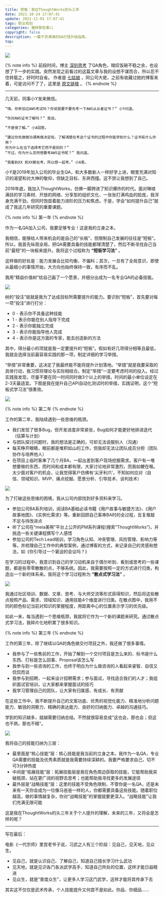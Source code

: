 ```yaml
---
title: 转载：我在ThoughtWorks的头三年
date: 2021-10-24 17:07:41
update: 2021-11-01 17:07:41
tags: 职业规划
categories: 搬砖那些事儿
copyright: false
description: 一篇干货满满的QA打怪升级指南。
top:
---
```


<img src="https://i.loli.net/2021/11/01/ST13ztMgQIF9sKj.png" >

{% note info %}
前段时间，博主 [深刻思考](https://jmyblog.top/thoughts-about-qa-role/) 了QA角色，暗叹饭碗不稳之余，也设想了下一步的实践。突然发现之前看过的这篇文章与我的设想不谋而合，所以忍不住转载之，好时时自省。
作者是 [七姑娘](https://github.com/JulyShi) ，同公司大佬，之前有收藏过她的博客来着，可是访问不了了，这里是 [原文链接](https://mp.weixin.qq.com/s/5SyFjxymvevAvX67TSjjsg) 。
{% endnote %}

---

几天前，同事小Y发来微信。

    “嗨，你参加过AWS考试吗？你说我要不要先考一下AWS从业者证书？” 小Y问道。

    “你对AWS证书了解吗？” 我说。

    “不是很了解。” 小A回答。

    “建议你先做做功课再做决定哈，了解清楚在考这个证书的过程中你能学到什么？证书有什么作用？
    你为什么在当下选择考它而不是别的？”
    “不过，你为什么忽然想要考AWS证书呢？” 我问道。

    “我看到XX 和XX都在考，所以想一起考。” 小A答。

小Y是2019年加入公司的毕业生QA，和大多数新人一样好学上进，眼里充满对知识的渴望和对大神的敬仰，但缺乏目标、东奔西撞。这不禁让我想到了自己。

2016年底，我加入ThoughtWorks，仿佛一脚跨进了知识爆炸的时代。面对琳琅满目的学习素材、开放的网络、分享型的组织文化、一张张打满鸡血的脸庞，我浑身充满干劲，但同时饱尝着能力进阶的压力和焦虑。于是，学会“如何提升自己”就成了我这几年研究的重要课题。

{% note info %}
第一年
{% endnote %}

作为一名QA加入公司，我要足够专业！这是我的立身之本。


我相信，能够给人带来机会的是自己的“长板”，但限制自己发展的往往是“短板”。所以，我首先纵观全局，把QA需要具备的技能都理清楚了，然后不断寻找自己当前“最短”的一块板来提升。我将这个过程称为 **“短板学习法”** 。

这样做的好处是：能力发展会比较均衡、不偏科；其次，一旦有了全局意识，即使从最细小的事情开始，大方向也始终保持一致，有序而不乱。

我用“精益价值树”给自己画了一个愿景，并细分出成为一名专业QA的必备技能。

<img src="https://i.loli.net/2021/11/01/zlRE7i6fNqTStu8.png" >

树的“投注”层就是我为了达成目标所需要提升的能力。要识别“短板”，首先要对每一项“投注”进行打分：

- 0 - 表示你不具备这种技能
- 1 - 表示你能在别人指导下完成
- 2 - 表示你能独立完成
- 3 - 表示你能指导他人完成
- 4 - 表示你是这方面的专家，能去创造新的方法

其中，得分最小的项就是我一定要提升的“短板”。假如有好几项得分相等且最低，我就会选择当前最容易实践的那一项，制定详细的学习举措。

“举措”非常重要，这决定了我最终能不能将提升计划落地。“举措”就是我要采取的具体行动，我习惯将理论与实际相结合。制定“举措”一定要考虑时间的投入。经过实践我发现，尽量不要在同一时间同时做3个以上的举措，时间的最小单位设定在2-3天最适宜。下图是我在提升自己API自动化测试时的举措，实践证明，这个“短板式学习法”很奏效。

<img src="https://i.loli.net/2021/11/01/jOt5oyPxYiAS2LR.png" >

{% note info %}
第二年
{% endnote %}

工作的第二年，我陆续遇到一些思维的瓶颈。

- 我们发现了很多Bug，但开发进度非常紧张，Bug如何才能更好地排进迭代（估算与计划）
- 与团队探讨问题时，我的想法是正确的，可却无法说服别人（沟通）
- 每天睁开眼睛，眼前都是堆积如山的工作，但我却无法让团队成员分担（团队协作与培养他人）
- 在项目上临时客串了几个月BA，一起出差到客户现场挖掘需求。客户有一堆想要做的东西，而时间和成本都有限，大家讨论地非常激烈，而我如鲠在喉。太少面对客户的机会，让我觉得客户仿佛有‘尖牙利爪’，不知如何应对（自信、领域知识、MVP、痛点挖掘、愿景分析、引导技术、谈判技术）

<img src="https://i.loli.net/2021/11/01/FZ4PrcHmUh7TCGi.png" >

为了打破这些思维的困境，我从公司内部找到好多资料来学习。

- 参加公司BA系列培训，阅读BA基础必读书籍《用户故事与敏捷方法》、《用户故事地图》、《实例化需求》等。重新回顾自己客串BA时的全过程，反复推敲不足与待改进点
- 听了公司在“meia美啊”平台上公开的PM系列课程(搜索”ThoughtWorks”)，并挑选一些关键课程撰写个人感悟
- 参加公司的Tech Lead培训，学习角色认知、冲突管理、风险管理、影响力等等。并梳理自己工作中的典型案例，通过博客的方式，来记录自己的灵感和想法，如《你引导过一个窘迫的会议吗？》

在学习的过程中，我意识到自己的学习动机来自于偶尔听到、看到或思考的一些课题，都是些零零散散的点，不够系统。因此，我需要按照一定的方式进行归类，构造出一个新的体系来。我将这个学习过程称为 **“散点式学习法”** 。

<img src="https://i.loli.net/2021/11/01/y85EOiPuCrRBJqc.png" >

我通过社区培训、数据、文章、思考、与大师交流等形式获得知识，然后将这些散点按照产品、需求、领域知识、通用技能4个维度进行归类。在散点图中，我用不同的颜色标记当前对知识的掌握程度，用距离中心的位置表示学习的优先级。

如此一来，每当遇到一个思维瓶颈，我就将它作为一个新的课题来研究。通过散点式学习法，我碎片化地积累了很多知识。

{% note info %}
第三年
{% endnote %}

工作的第三年，除了继续以QA的角色做交付项目之外，我还做了很多事情。

- 我参与了一些售前的工作，开始了解到一个交付项目是怎么来的、标书是什么东西、打标是怎么回事、Proposal该怎么写
- 我参与到一些咨询的工作，也终于明白为什么做咨询的人看起来睿智、自信又侃侃而谈
- 我参与到招聘，一起来设计招聘需求；参与面试，寻找适合我们的人才；我组织面试官培训，让大家都来掌握面试的技巧
- 我学习管理自己的团队，让大家有归属感、有成长、有贡献

在这些工作中，我不断提升自己的文案功底、优秀的视觉化能力、精准地分析问题能力、敏锐的洞察力、精确的表达能力、良好的归纳能力、卓越的沟通技巧。

学到的知识越多，就越需要归纳总结。不然就很容易变成“这也会，那也会；但这也不熟，那也不精”。

<img src="https://i.loli.net/2021/11/01/gqt9oHl6h2wZmSR.png" >

我将自己的技能归纳为三层：

- 最里面是“核心技能”层：核心技能是我当前的立身之本。我作为一名QA，专业QA需要的技能及优秀素质就是我需要持续深耕的。我要严格要求自己，切不可3分钟热度
- 中间是“拓展技能”层：拓展技能层是我在角色周边获取的技能，它能帮助我突破瓶颈，站在更广阔的视野去思考；也能帮助我寻找更多的发展途径
- 最外层是“战略技能”层：这里的技能不受角色限制，不管你是一名QA，还是未来有一天你会成为一位像马爸爸一样的人，你都需要具备这些技能。随着职位越高，做的事情越复杂，你对“战略技能”的掌握就要更深入。“战略技能”让我们充满无限可能

这是我在ThoughtWorks的头三年关于个人提升的理解，未来的三年，又将会是怎样的呢？

--- 

写在最后：

电影《一代宗师》里宫老爷子说，习武之人有三个阶段：见自己，见天地，见众生。

- 见自己，就是认识自己、了解自己，知道自己擅长学习什么武功
- 见天地，就是见识各门各派武学高手，知道自己所处的位置，这样才能日益精进
- 见众生，就是“普度众生”，让更多人学习这门武学，这样才能将其传承下去

其实这不仅仅是武术传承，个人技能提升又何尝不是如此。你品、你细品……